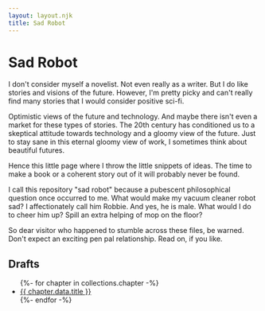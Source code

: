 ```yaml
---
layout: layout.njk
title: Sad Robot
---
```


# Sad Robot

I don't consider myself a novelist. Not even really as a writer. But I do like stories and visions of the future. However, I'm pretty picky and can't really find many stories that I would consider positive sci-fi. 

Optimistic views of the future and technology. And maybe there isn't even a market for these types of stories. The 20th century has conditioned us to a skeptical attitude towards technology and a gloomy view of the future.
Just to stay sane in this eternal gloomy view of work, I sometimes think about beautiful futures. 

Hence this little page where I throw the little snippets of ideas. The time to make a book or a coherent story out of it will probably never be found. 

I call this repository "sad robot" because a pubescent philosophical question once occurred to me. What would make my vacuum cleaner robot sad? I affectionately call him Robbie. And yes, he is male. What would I do to cheer him up? Spill an extra helping of mop on the floor?

So dear visitor who happened to stumble across these files, be warned. Don't expect an exciting pen pal relationship. Read on, if you like.


## Drafts

<ul>
{%- for chapter in collections.chapter -%}
  <li><a href="{{ chapter.url | url }}">{{ chapter.data.title }}</a></li>
{%- endfor -%}
</ul>